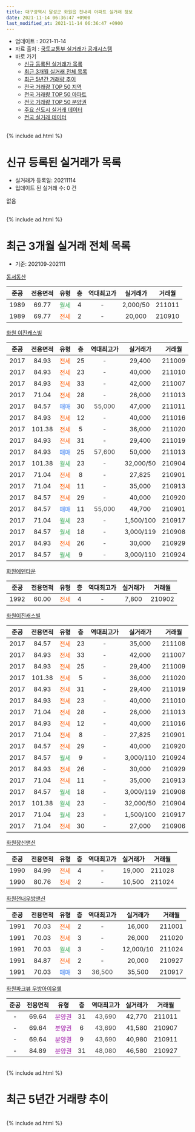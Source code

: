 ```yaml
---
title: 대구광역시 달성군 화원읍 천내리 아파트 실거래 정보
date: 2021-11-14 06:36:47 +0900
last_modified_at: 2021-11-14 06:36:47 +0900
---
```


* 업데이트 : 2021-11-14
* 자료 출처 : [국토교통부 실거래가 공개시스템](http://rt.molit.go.kr)
* 바로 가기
    * [신규 등록된 실거래가 목록](#신규-등록된-실거래가-목록)
    * [최근 3개월 실거래 전체 목록](#최근-3개월-실거래-전체-목록)
    * [최근 5년간 거래량 추이](#최근-5년간-거래량-추이)
    * [전국 거래량 TOP 50 지역](https://inasie.github.io/apt-trade-info/최근-3개월-전국에서-가장-거래가-많이-발생한-지역)
    * [전국 거래량 TOP 50 아파트](https://inasie.github.io/apt-trade-info/최근-3개월-전국에서-가장-거래가-많이-발생한-아파트)
    * [전국 거래량 TOP 50 분양권](https://inasie.github.io/apt-trade-info/최근-3개월-전국에서-가장-거래가-많이-발생한-분양권)
    * [주요 신도시 실거래 데이터](https://inasie.github.io/apt-trade-info/주요-신도시)
    * [전국 실거래 데이터](https://inasie.github.io/apt-trade-info/전국)
<br>
{% include ad.html %}
<br>

# 신규 등록된 실거래가 목록
* 실거래가 등록일: 20211114
* 업데이트 된 실거래 수: 0 건

없음

<br>
{% include ad.html %}
<br>

# 최근 3개월 실거래 전체 목록
* 기준: 202109-202111


[동서동산](https://search.naver.com/search.naver?query=%EB%8C%80%EA%B5%AC%EA%B4%91%EC%97%AD%EC%8B%9C+%EB%8B%AC%EC%84%B1%EA%B5%B0+%ED%99%94%EC%9B%90%EC%9D%8D+%EC%B2%9C%EB%82%B4%EB%A6%AC+%EB%8F%99%EC%84%9C%EB%8F%99%EC%82%B0)

|준공|전용면적|유형|층|역대최고가|실거래가|거래월|
|:---:|:---:|:---:|:---:|:---:|:---:|:---:|
|1989|69.77|<span style="color:#34a853">월세</span>|4|<span style="color:#444444">-</span>|2,000/50|211011|
|1989|69.77|<span style="color:#ff5a00">전세</span>|2|<span style="color:#444444">-</span>|20,000|210910|

[화원 이진캐스빌](https://search.naver.com/search.naver?query=%EB%8C%80%EA%B5%AC%EA%B4%91%EC%97%AD%EC%8B%9C+%EB%8B%AC%EC%84%B1%EA%B5%B0+%ED%99%94%EC%9B%90%EC%9D%8D+%EC%B2%9C%EB%82%B4%EB%A6%AC+%ED%99%94%EC%9B%90+%EC%9D%B4%EC%A7%84%EC%BA%90%EC%8A%A4%EB%B9%8C)

|준공|전용면적|유형|층|역대최고가|실거래가|거래월|
|:---:|:---:|:---:|:---:|:---:|:---:|:---:|
|2017|84.93|<span style="color:#ff5a00">전세</span>|25|<span style="color:#444444">-</span>|29,400|211009|
|2017|84.93|<span style="color:#ff5a00">전세</span>|23|<span style="color:#444444">-</span>|40,000|211010|
|2017|84.93|<span style="color:#ff5a00">전세</span>|33|<span style="color:#444444">-</span>|42,000|211007|
|2017|71.04|<span style="color:#ff5a00">전세</span>|28|<span style="color:#444444">-</span>|26,000|211013|
|2017|84.57|<span style="color:#4285f3">매매</span>|30|<span style="color:#444444">55,000</span>|47,000|211011|
|2017|84.93|<span style="color:#ff5a00">전세</span>|12|<span style="color:#444444">-</span>|40,000|211016|
|2017|101.38|<span style="color:#ff5a00">전세</span>|5|<span style="color:#444444">-</span>|36,000|211020|
|2017|84.93|<span style="color:#ff5a00">전세</span>|31|<span style="color:#444444">-</span>|29,400|211019|
|2017|84.93|<span style="color:#4285f3">매매</span>|25|<span style="color:#444444">57,600</span>|50,000|211013|
|2017|101.38|<span style="color:#34a853">월세</span>|23|<span style="color:#444444">-</span>|32,000/50|210904|
|2017|71.04|<span style="color:#ff5a00">전세</span>|8|<span style="color:#444444">-</span>|27,825|210901|
|2017|71.04|<span style="color:#ff5a00">전세</span>|11|<span style="color:#444444">-</span>|35,000|210913|
|2017|84.57|<span style="color:#ff5a00">전세</span>|29|<span style="color:#444444">-</span>|40,000|210920|
|2017|84.57|<span style="color:#4285f3">매매</span>|11|<span style="color:#444444">55,000</span>|49,700|210901|
|2017|71.04|<span style="color:#34a853">월세</span>|23|<span style="color:#444444">-</span>|1,500/100|210917|
|2017|84.57|<span style="color:#34a853">월세</span>|18|<span style="color:#444444">-</span>|3,000/119|210908|
|2017|84.93|<span style="color:#ff5a00">전세</span>|26|<span style="color:#444444">-</span>|30,000|210929|
|2017|84.57|<span style="color:#34a853">월세</span>|9|<span style="color:#444444">-</span>|3,000/110|210924|

[화원에덴타운](https://search.naver.com/search.naver?query=%EB%8C%80%EA%B5%AC%EA%B4%91%EC%97%AD%EC%8B%9C+%EB%8B%AC%EC%84%B1%EA%B5%B0+%ED%99%94%EC%9B%90%EC%9D%8D+%EC%B2%9C%EB%82%B4%EB%A6%AC+%ED%99%94%EC%9B%90%EC%97%90%EB%8D%B4%ED%83%80%EC%9A%B4)

|준공|전용면적|유형|층|역대최고가|실거래가|거래월|
|:---:|:---:|:---:|:---:|:---:|:---:|:---:|
|1992|60.00|<span style="color:#ff5a00">전세</span>|4|<span style="color:#444444">-</span>|7,800|210902|

[화원이진캐스빌](https://search.naver.com/search.naver?query=%EB%8C%80%EA%B5%AC%EA%B4%91%EC%97%AD%EC%8B%9C+%EB%8B%AC%EC%84%B1%EA%B5%B0+%ED%99%94%EC%9B%90%EC%9D%8D+%EC%B2%9C%EB%82%B4%EB%A6%AC+%ED%99%94%EC%9B%90%EC%9D%B4%EC%A7%84%EC%BA%90%EC%8A%A4%EB%B9%8C)

|준공|전용면적|유형|층|역대최고가|실거래가|거래월|
|:---:|:---:|:---:|:---:|:---:|:---:|:---:|
|2017|84.57|<span style="color:#ff5a00">전세</span>|23|<span style="color:#444444">-</span>|35,000|211108|
|2017|84.93|<span style="color:#ff5a00">전세</span>|33|<span style="color:#444444">-</span>|42,000|211007|
|2017|84.93|<span style="color:#ff5a00">전세</span>|25|<span style="color:#444444">-</span>|29,400|211009|
|2017|101.38|<span style="color:#ff5a00">전세</span>|5|<span style="color:#444444">-</span>|36,000|211020|
|2017|84.93|<span style="color:#ff5a00">전세</span>|31|<span style="color:#444444">-</span>|29,400|211019|
|2017|84.93|<span style="color:#ff5a00">전세</span>|23|<span style="color:#444444">-</span>|40,000|211010|
|2017|71.04|<span style="color:#ff5a00">전세</span>|28|<span style="color:#444444">-</span>|26,000|211013|
|2017|84.93|<span style="color:#ff5a00">전세</span>|12|<span style="color:#444444">-</span>|40,000|211016|
|2017|71.04|<span style="color:#ff5a00">전세</span>|8|<span style="color:#444444">-</span>|27,825|210901|
|2017|84.57|<span style="color:#ff5a00">전세</span>|29|<span style="color:#444444">-</span>|40,000|210920|
|2017|84.57|<span style="color:#34a853">월세</span>|9|<span style="color:#444444">-</span>|3,000/110|210924|
|2017|84.93|<span style="color:#ff5a00">전세</span>|26|<span style="color:#444444">-</span>|30,000|210929|
|2017|71.04|<span style="color:#ff5a00">전세</span>|11|<span style="color:#444444">-</span>|35,000|210913|
|2017|84.57|<span style="color:#34a853">월세</span>|18|<span style="color:#444444">-</span>|3,000/119|210908|
|2017|101.38|<span style="color:#34a853">월세</span>|23|<span style="color:#444444">-</span>|32,000/50|210904|
|2017|71.04|<span style="color:#34a853">월세</span>|23|<span style="color:#444444">-</span>|1,500/100|210917|
|2017|71.04|<span style="color:#ff5a00">전세</span>|30|<span style="color:#444444">-</span>|27,000|210906|

[화원창신맨션](https://search.naver.com/search.naver?query=%EB%8C%80%EA%B5%AC%EA%B4%91%EC%97%AD%EC%8B%9C+%EB%8B%AC%EC%84%B1%EA%B5%B0+%ED%99%94%EC%9B%90%EC%9D%8D+%EC%B2%9C%EB%82%B4%EB%A6%AC+%ED%99%94%EC%9B%90%EC%B0%BD%EC%8B%A0%EB%A7%A8%EC%85%98)

|준공|전용면적|유형|층|역대최고가|실거래가|거래월|
|:---:|:---:|:---:|:---:|:---:|:---:|:---:|
|1990|84.99|<span style="color:#ff5a00">전세</span>|4|<span style="color:#444444">-</span>|19,000|211028|
|1990|80.76|<span style="color:#ff5a00">전세</span>|2|<span style="color:#444444">-</span>|10,500|211024|

[화원천내우방맨션](https://search.naver.com/search.naver?query=%EB%8C%80%EA%B5%AC%EA%B4%91%EC%97%AD%EC%8B%9C+%EB%8B%AC%EC%84%B1%EA%B5%B0+%ED%99%94%EC%9B%90%EC%9D%8D+%EC%B2%9C%EB%82%B4%EB%A6%AC+%ED%99%94%EC%9B%90%EC%B2%9C%EB%82%B4%EC%9A%B0%EB%B0%A9%EB%A7%A8%EC%85%98)

|준공|전용면적|유형|층|역대최고가|실거래가|거래월|
|:---:|:---:|:---:|:---:|:---:|:---:|:---:|
|1991|70.03|<span style="color:#ff5a00">전세</span>|2|<span style="color:#444444">-</span>|16,000|211001|
|1991|70.03|<span style="color:#ff5a00">전세</span>|3|<span style="color:#444444">-</span>|26,000|211020|
|1991|70.03|<span style="color:#34a853">월세</span>|3|<span style="color:#444444">-</span>|12,000/10|211024|
|1991|84.87|<span style="color:#ff5a00">전세</span>|2|<span style="color:#444444">-</span>|20,000|210927|
|1991|70.03|<span style="color:#4285f3">매매</span>|3|<span style="color:#444444">36,500</span>|35,500|210917|


<script async src="//pagead2.googlesyndication.com/pagead/js/adsbygoogle.js"></script>
<!-- 기본 -->
<ins class="adsbygoogle"
     style="display:block"
     data-ad-client="ca-pub-2446590836940007"
     data-ad-slot="1659523306"
     data-ad-format="auto"
     data-full-width-responsive="true"></ins>
<script>
(adsbygoogle = window.adsbygoogle || []).push({});
</script>


[화원파크뷰 우방아이유쉘](https://search.naver.com/search.naver?query=%EB%8C%80%EA%B5%AC%EA%B4%91%EC%97%AD%EC%8B%9C+%EB%8B%AC%EC%84%B1%EA%B5%B0+%ED%99%94%EC%9B%90%EC%9D%8D+%EC%B2%9C%EB%82%B4%EB%A6%AC+%ED%99%94%EC%9B%90%ED%8C%8C%ED%81%AC%EB%B7%B0+%EC%9A%B0%EB%B0%A9%EC%95%84%EC%9D%B4%EC%9C%A0%EC%89%98)

|준공|전용면적|유형|층|역대최고가|실거래가|거래월|
|:---:|:---:|:---:|:---:|:---:|:---:|:---:|
|-|69.64|<span style="color:#9C11A5">분양권</span>|31|<span style="color:#444444">43,690</span>|42,770|211011|
|-|69.64|<span style="color:#9C11A5">분양권</span>|6|<span style="color:#444444">43,690</span>|41,580|210907|
|-|69.64|<span style="color:#9C11A5">분양권</span>|9|<span style="color:#444444">43,690</span>|40,980|210911|
|-|84.89|<span style="color:#9C11A5">분양권</span>|31|<span style="color:#444444">48,080</span>|46,580|210927|


<br>
{% include ad.html %}
<br>

# 최근 5년간 거래량 추이


<div style="width:100%;">
    <canvas id="deal_progress" height="200"></canvas>
</div>

<script>
new Chart(document.getElementById("deal_progress"), {
    type: 'line',
    data: {
        labels: ['201611','201612','201701','201702','201703','201704','201705','201706','201707','201708','201709','201710','201711','201712','201801','201802','201803','201804','201805','201806','201807','201808','201809','201810','201811','201812','201901','201902','201903','201904','201905','201906','201907','201908','201909','201910','201911','201912','202001','202002','202003','202004','202005','202006','202007','202008','202009','202010','202011','202012','202101','202102','202103','202104','202105','202106','202107','202108','202109','202110','202111'],
        datasets: [{
            label: '매매',
            pointRadius: 1,
            data: [3, 4, 1, 11, 6, 3, 9, 7, 5, 15, 11, 9, 17, 10, 28, 17, 15, 8, 15, 10, 11, 20, 18, 12, 9, 7, 6, 7, 12, 6, 7, 7, 8, 16, 9, 18, 13, 8, 9, 28, 6, 14, 12, 34, 25, 17, 14, 22, 97, 21, 13, 11, 10, 26, 31, 9, 9, 4, 5, 3, 0],
            borderColor: "rgba(255, 201, 14, 1)",
            backgroundColor: "rgba(255, 201, 14, 0.5)",
            fill: false,
            lineTension: 0
        },{
            label: '전월세',
            pointRadius: 1,
            data: [2, 5, 2, 5, 6, 3, 6, 8, 14, 27, 27, 36, 37, 24, 37, 25, 15, 10, 6, 6, 5, 10, 8, 9, 8, 7, 10, 10, 14, 9, 6, 10, 9, 11, 14, 25, 18, 12, 14, 13, 11, 12, 12, 10, 12, 6, 11, 6, 11, 10, 7, 8, 9, 16, 6, 13, 13, 5, 20, 20, 1],
            borderColor: "rgba(0, 141, 185, 1)",
            backgroundColor: "rgba(0, 141, 185, 0.5)",
            fill: false,
            lineTension: 0
        }
        ]
    },
    options: {
        responsive: true,
        title: {
            display: false
        },
        tooltips: {
            mode: 'index',
            intersect: false
        },
        hover: {
            mode: 'nearest',
            intersect: true
        },
        scales: {
            xAxes: [{
                display: true,
                scaleLabel: {
                    display: true,
                    labelString: '년/월'
                }
            }],
            yAxes: [{
                display: true,
                ticks: {
                    suggestedMin: 0,
                },
                scaleLabel: {
                    display: true,
                    labelString: '실거래 수'
                }
            }]
        }
    }
});

</script>


<br>
{% include ad.html %}
<br>

